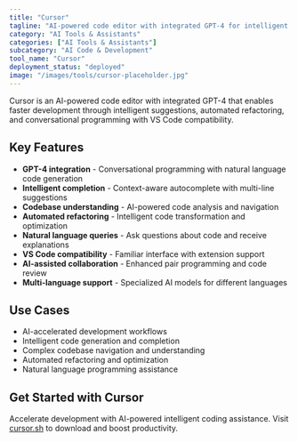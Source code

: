 ```yaml
---
title: "Cursor"
tagline: "AI-powered code editor with integrated GPT-4 for intelligent development"
category: "AI Tools & Assistants"
categories: ["AI Tools & Assistants"]
subcategory: "AI Code & Development"
tool_name: "Cursor"
deployment_status: "deployed"
image: "/images/tools/cursor-placeholder.jpg"
---
```

Cursor is an AI-powered code editor with integrated GPT-4 that enables faster development through intelligent suggestions, automated refactoring, and conversational programming with VS Code compatibility.

## Key Features

- **GPT-4 integration** - Conversational programming with natural language code generation
- **Intelligent completion** - Context-aware autocomplete with multi-line suggestions
- **Codebase understanding** - AI-powered code analysis and navigation
- **Automated refactoring** - Intelligent code transformation and optimization
- **Natural language queries** - Ask questions about code and receive explanations
- **VS Code compatibility** - Familiar interface with extension support
- **AI-assisted collaboration** - Enhanced pair programming and code review
- **Multi-language support** - Specialized AI models for different languages

## Use Cases

- AI-accelerated development workflows
- Intelligent code generation and completion
- Complex codebase navigation and understanding
- Automated refactoring and optimization
- Natural language programming assistance

## Get Started with Cursor

Accelerate development with AI-powered intelligent coding assistance. Visit [cursor.sh](https://cursor.sh) to download and boost productivity.